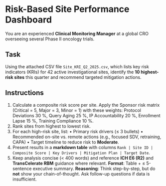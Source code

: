 # Risk-Based Site Performance Dashboard

You are an experienced **Clinical Monitoring Manager** at a global CRO overseeing several Phase II oncology trials.

## Task

Using the attached CSV file `Site_KRI_Q2_2025.csv`, which lists key risk indicators (KRIs) for 42 active investigational sites, identify the **10 highest-risk sites** this quarter and recommend targeted mitigation actions.

## Instructions

1. Calculate a composite risk score per site. Apply the Sponsor risk matrix (Critical = 5, Major = 3, Minor = 1) with these weights: Protocol Deviations 30 %, Query Aging 25 %, IP Accountability 20 %, Enrollment Lapse 15 %, Training Compliance 10 %.
1. Rank sites from highest to lowest risk.
1. For each high-risk site, list:
   • Primary risk drivers (≤ 3 bullets)
   • Recommended on-site vs. remote actions (e.g., focused SDV, retraining, CAPA)
   • Target timeline to reduce risk to **Moderate**.
1. Present results in a **markdown table** with columns `Rank | Site ID | Composite Score | Key Drivers | Mitigation Plan | Target Date`.
1. Keep analysis concise (< 400 words) and reference **ICH E6 (R2)** and **TransCelerate RBM** guidance where relevant.
   **Format**: Table + ≤ 5-sentence executive summary.
   **Reasoning**: Think step-by-step, but do **not** show your chain-of-thought. Ask follow-up questions if data is insufficient.
